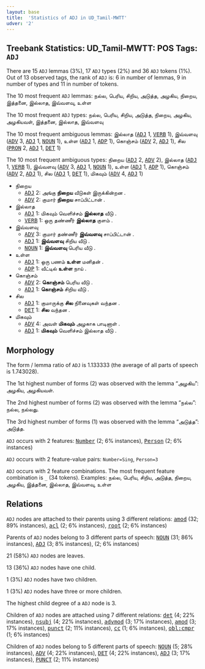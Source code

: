 ```yaml
---
layout: base
title:  'Statistics of ADJ in UD_Tamil-MWTT'
udver: '2'
---
```


## Treebank Statistics: UD_Tamil-MWTT: POS Tags: `ADJ`

There are 15 `ADJ` lemmas (3%), 17 `ADJ` types (2%) and 36 `ADJ` tokens (1%).
Out of 13 observed tags, the rank of `ADJ` is: 6 in number of lemmas, 9 in number of types and 11 in number of tokens.

The 10 most frequent `ADJ` lemmas: நல்ல, பெரிய, சிறிய, அடுத்த, அழகிய, நிறைய, இத்தனை, இல்லாத, இவ்வளவு, உள்ள

The 10 most frequent `ADJ` types:  நல்ல, பெரிய, சிறிய, அடுத்த, நிறைய, அழகிய, அழகியவள், இத்தனை, இல்லாத, இவ்வளவு

The 10 most frequent ambiguous lemmas: இல்லாத (<tt><a href="ta_mwtt-pos-ADJ.html">ADJ</a></tt> 1, <tt><a href="ta_mwtt-pos-VERB.html">VERB</a></tt> 1), இவ்வளவு (<tt><a href="ta_mwtt-pos-ADV.html">ADV</a></tt> 3, <tt><a href="ta_mwtt-pos-ADJ.html">ADJ</a></tt> 1, <tt><a href="ta_mwtt-pos-NOUN.html">NOUN</a></tt> 1), உள்ள (<tt><a href="ta_mwtt-pos-ADJ.html">ADJ</a></tt> 1, <tt><a href="ta_mwtt-pos-ADP.html">ADP</a></tt> 1), கொஞ்சம் (<tt><a href="ta_mwtt-pos-ADV.html">ADV</a></tt> 2, <tt><a href="ta_mwtt-pos-ADJ.html">ADJ</a></tt> 1), சில (<tt><a href="ta_mwtt-pos-PRON.html">PRON</a></tt> 2, <tt><a href="ta_mwtt-pos-ADJ.html">ADJ</a></tt> 1, <tt><a href="ta_mwtt-pos-DET.html">DET</a></tt> 1)

The 10 most frequent ambiguous types:  நிறைய (<tt><a href="ta_mwtt-pos-ADJ.html">ADJ</a></tt> 2, <tt><a href="ta_mwtt-pos-ADV.html">ADV</a></tt> 2), இல்லாத (<tt><a href="ta_mwtt-pos-ADJ.html">ADJ</a></tt> 1, <tt><a href="ta_mwtt-pos-VERB.html">VERB</a></tt> 1), இவ்வளவு (<tt><a href="ta_mwtt-pos-ADV.html">ADV</a></tt> 3, <tt><a href="ta_mwtt-pos-ADJ.html">ADJ</a></tt> 1, <tt><a href="ta_mwtt-pos-NOUN.html">NOUN</a></tt> 1), உள்ள (<tt><a href="ta_mwtt-pos-ADJ.html">ADJ</a></tt> 1, <tt><a href="ta_mwtt-pos-ADP.html">ADP</a></tt> 1), கொஞ்சம் (<tt><a href="ta_mwtt-pos-ADV.html">ADV</a></tt> 2, <tt><a href="ta_mwtt-pos-ADJ.html">ADJ</a></tt> 1), சில (<tt><a href="ta_mwtt-pos-ADJ.html">ADJ</a></tt> 1, <tt><a href="ta_mwtt-pos-DET.html">DET</a></tt> 1), மிகவும் (<tt><a href="ta_mwtt-pos-ADV.html">ADV</a></tt> 4, <tt><a href="ta_mwtt-pos-ADJ.html">ADJ</a></tt> 1)


* நிறைய
  * <tt><a href="ta_mwtt-pos-ADJ.html">ADJ</a></tt> 2: அங்கு <b>நிறைய</b> வீடுகள் இருக்கின்றன .
  * <tt><a href="ta_mwtt-pos-ADV.html">ADV</a></tt> 2: குமார் <b>நிறைய</b> சாப்பிட்டான் .
* இல்லாத
  * <tt><a href="ta_mwtt-pos-ADJ.html">ADJ</a></tt> 1: மிகவும் வெளிச்சம் <b>இல்லாத</b> வீடு .
  * <tt><a href="ta_mwtt-pos-VERB.html">VERB</a></tt> 1: ஒரு தண்ணீர் <b>இல்லாத</b> குளம் .
* இவ்வளவு
  * <tt><a href="ta_mwtt-pos-ADV.html">ADV</a></tt> 3: குமார் தண்ணீர் <b>இவ்வளவு</b> சாப்பிட்டான் .
  * <tt><a href="ta_mwtt-pos-ADJ.html">ADJ</a></tt> 1: <b>இவ்வளவு</b> சிறிய வீடு .
  * <tt><a href="ta_mwtt-pos-NOUN.html">NOUN</a></tt> 1: <b>இவ்வளவு</b> பெரிய வீடு .
* உள்ள
  * <tt><a href="ta_mwtt-pos-ADJ.html">ADJ</a></tt> 1: ஒரு பணம் <b>உள்ள</b> மனிதன் .
  * <tt><a href="ta_mwtt-pos-ADP.html">ADP</a></tt> 1: வீட்டில் <b>உள்ள</b> நாய் .
* கொஞ்சம்
  * <tt><a href="ta_mwtt-pos-ADV.html">ADV</a></tt> 2: <b>கொஞ்சம்</b> பெரிய வீடு .
  * <tt><a href="ta_mwtt-pos-ADJ.html">ADJ</a></tt> 1: <b>கொஞ்சம்</b> சிறிய வீடு .
* சில
  * <tt><a href="ta_mwtt-pos-ADJ.html">ADJ</a></tt> 1: குமாருக்கு <b>சில</b> நினைவுகள் வந்தன .
  * <tt><a href="ta_mwtt-pos-DET.html">DET</a></tt> 1: <b>சில</b> வந்தன .
* மிகவும்
  * <tt><a href="ta_mwtt-pos-ADV.html">ADV</a></tt> 4: அவள் <b>மிகவும்</b> அழகாக பாடினாள் .
  * <tt><a href="ta_mwtt-pos-ADJ.html">ADJ</a></tt> 1: <b>மிகவும்</b> வெளிச்சம் இல்லாத வீடு .

## Morphology

The form / lemma ratio of `ADJ` is 1.133333 (the average of all parts of speech is 1.743028).

The 1st highest number of forms (2) was observed with the lemma “அழகிய”: அழகிய, அழகியவள்.

The 2nd highest number of forms (2) was observed with the lemma “நல்ல”: நல்ல, நல்லது.

The 3rd highest number of forms (1) was observed with the lemma “அடுத்த”: அடுத்த.

`ADJ` occurs with 2 features: <tt><a href="ta_mwtt-feat-Number.html">Number</a></tt> (2; 6% instances), <tt><a href="ta_mwtt-feat-Person.html">Person</a></tt> (2; 6% instances)

`ADJ` occurs with 2 feature-value pairs: `Number=Sing`, `Person=3`

`ADJ` occurs with 2 feature combinations.
The most frequent feature combination is `_` (34 tokens).
Examples: நல்ல, பெரிய, சிறிய, அடுத்த, நிறைய, அழகிய, இத்தனை, இல்லாத, இவ்வளவு, உள்ள


## Relations

`ADJ` nodes are attached to their parents using 3 different relations: <tt><a href="ta_mwtt-dep-amod.html">amod</a></tt> (32; 89% instances), <tt><a href="ta_mwtt-dep-acl.html">acl</a></tt> (2; 6% instances), <tt><a href="ta_mwtt-dep-root.html">root</a></tt> (2; 6% instances)

Parents of `ADJ` nodes belong to 3 different parts of speech: <tt><a href="ta_mwtt-pos-NOUN.html">NOUN</a></tt> (31; 86% instances), <tt><a href="ta_mwtt-pos-ADJ.html">ADJ</a></tt> (3; 8% instances),  (2; 6% instances)

21 (58%) `ADJ` nodes are leaves.

13 (36%) `ADJ` nodes have one child.

1 (3%) `ADJ` nodes have two children.

1 (3%) `ADJ` nodes have three or more children.

The highest child degree of a `ADJ` node is 3.

Children of `ADJ` nodes are attached using 7 different relations: <tt><a href="ta_mwtt-dep-det.html">det</a></tt> (4; 22% instances), <tt><a href="ta_mwtt-dep-nsubj.html">nsubj</a></tt> (4; 22% instances), <tt><a href="ta_mwtt-dep-advmod.html">advmod</a></tt> (3; 17% instances), <tt><a href="ta_mwtt-dep-amod.html">amod</a></tt> (3; 17% instances), <tt><a href="ta_mwtt-dep-punct.html">punct</a></tt> (2; 11% instances), <tt><a href="ta_mwtt-dep-cc.html">cc</a></tt> (1; 6% instances), <tt><a href="ta_mwtt-dep-obl-cmpr.html">obl:cmpr</a></tt> (1; 6% instances)

Children of `ADJ` nodes belong to 5 different parts of speech: <tt><a href="ta_mwtt-pos-NOUN.html">NOUN</a></tt> (5; 28% instances), <tt><a href="ta_mwtt-pos-ADV.html">ADV</a></tt> (4; 22% instances), <tt><a href="ta_mwtt-pos-DET.html">DET</a></tt> (4; 22% instances), <tt><a href="ta_mwtt-pos-ADJ.html">ADJ</a></tt> (3; 17% instances), <tt><a href="ta_mwtt-pos-PUNCT.html">PUNCT</a></tt> (2; 11% instances)

